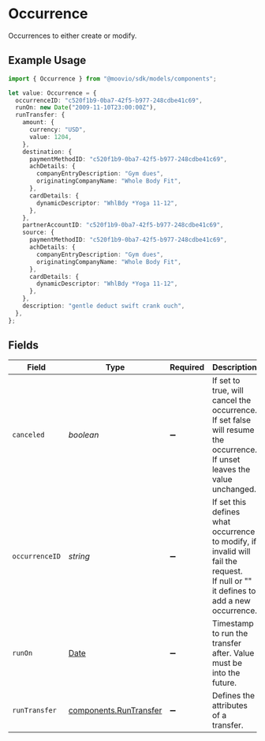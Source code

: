 # Occurrence

Occurrences to either create or modify.

## Example Usage

```typescript
import { Occurrence } from "@moovio/sdk/models/components";

let value: Occurrence = {
  occurrenceID: "c520f1b9-0ba7-42f5-b977-248cdbe41c69",
  runOn: new Date("2009-11-10T23:00:00Z"),
  runTransfer: {
    amount: {
      currency: "USD",
      value: 1204,
    },
    destination: {
      paymentMethodID: "c520f1b9-0ba7-42f5-b977-248cdbe41c69",
      achDetails: {
        companyEntryDescription: "Gym dues",
        originatingCompanyName: "Whole Body Fit",
      },
      cardDetails: {
        dynamicDescriptor: "WhlBdy *Yoga 11-12",
      },
    },
    partnerAccountID: "c520f1b9-0ba7-42f5-b977-248cdbe41c69",
    source: {
      paymentMethodID: "c520f1b9-0ba7-42f5-b977-248cdbe41c69",
      achDetails: {
        companyEntryDescription: "Gym dues",
        originatingCompanyName: "Whole Body Fit",
      },
      cardDetails: {
        dynamicDescriptor: "WhlBdy *Yoga 11-12",
      },
    },
    description: "gentle deduct swift crank ouch",
  },
};
```

## Fields

| Field                                                                                                                                   | Type                                                                                                                                    | Required                                                                                                                                | Description                                                                                                                             | Example                                                                                                                                 |
| --------------------------------------------------------------------------------------------------------------------------------------- | --------------------------------------------------------------------------------------------------------------------------------------- | --------------------------------------------------------------------------------------------------------------------------------------- | --------------------------------------------------------------------------------------------------------------------------------------- | --------------------------------------------------------------------------------------------------------------------------------------- |
| `canceled`                                                                                                                              | *boolean*                                                                                                                               | :heavy_minus_sign:                                                                                                                      | If set to true, will cancel the occurrence. If set false will resume the occurrence. If unset leaves the value unchanged.               |                                                                                                                                         |
| `occurrenceID`                                                                                                                          | *string*                                                                                                                                | :heavy_minus_sign:                                                                                                                      |   If set this defines what occurrence to modify, if invalid will fail the request. <br/>  If null or "" it defines to add a new occurrence. | c520f1b9-0ba7-42f5-b977-248cdbe41c69                                                                                                    |
| `runOn`                                                                                                                                 | [Date](https://developer.mozilla.org/en-US/docs/Web/JavaScript/Reference/Global_Objects/Date)                                           | :heavy_minus_sign:                                                                                                                      | Timestamp to run the transfer after. Value must be into the future.                                                                     | 2009-11-10T23:00:00Z                                                                                                                    |
| `runTransfer`                                                                                                                           | [components.RunTransfer](../../models/components/runtransfer.md)                                                                        | :heavy_minus_sign:                                                                                                                      | Defines the attributes of a transfer.                                                                                                   |                                                                                                                                         |